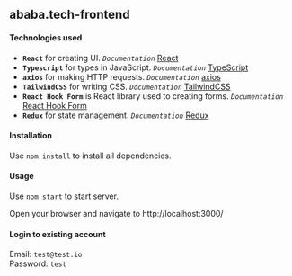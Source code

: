 ## ababa.tech-frontend

#### Technologies used

- **`React`** for creating UI. _`Documentation`_ [React](https://reactjs.org/)</br>
- **`Typescript`** for types in JavaScript. _`Documentation`_ [TypeScript](https://www.typescriptlang.org/)</br>
- **`axios`** for making HTTP requests. _`Documentation`_ [axios](https://axios-http.com/)</br>
- **`TailwindCSS`** for writing CSS. _`Documentation`_ [TailwindCSS](https://tailwindcss.com/)
- **`React Hook Form`** is React library used to creating forms. _`Documentation`_ [React Hook Form](https://react-hook-form.com/)
- **`Redux`** for state management. _`Documentation`_ [Redux](https://react-redux.js.org/)

#### Installation

Use `npm install` to install all dependencies.</br>

#### Usage

Use `npm start` to start server.</br>

Open your browser and navigate to http://localhost:3000/

#### Login to existing account

Email: `test@test.io`</br>
Password: `test`
